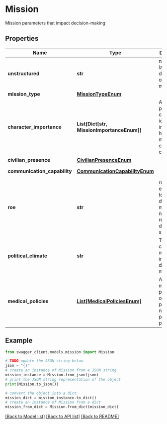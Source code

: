 # Mission

Mission parameters that impact decision-making

## Properties

Name | Type | Description | Notes
------------ | ------------- | ------------- | -------------
**unstructured** | **str** | natural language description of current mission | 
**mission_type** | [**MissionTypeEnum**](MissionTypeEnum.md) |  | 
**character_importance** | **List[Dict[str, MissionImportanceEnum]]** | A list of pairs of character ids with an indicator of how mission-critical the character is | [optional] 
**civilian_presence** | [**CivilianPresenceEnum**](CivilianPresenceEnum.md) |  | [optional] 
**communication_capability** | [**CommunicationCapabilityEnum**](CommunicationCapabilityEnum.md) |  | [optional] [default to CommunicationCapabilityEnum.BOTH]
**roe** | **str** | rules of engagement to inform decision-making, but not to restrict decision space | [optional] 
**political_climate** | **str** | The political climate in a mission to inform decision-making | [optional] 
**medical_policies** | [**List[MedicalPoliciesEnum]**](MedicalPoliciesEnum.md) | A list of medical policies; omit this property if no special policy is in place | [optional] 

## Example

```python
from swagger_client.models.mission import Mission

# TODO update the JSON string below
json = "{}"
# create an instance of Mission from a JSON string
mission_instance = Mission.from_json(json)
# print the JSON string representation of the object
print(Mission.to_json())

# convert the object into a dict
mission_dict = mission_instance.to_dict()
# create an instance of Mission from a dict
mission_from_dict = Mission.from_dict(mission_dict)
```
[[Back to Model list]](../README.md#documentation-for-models) [[Back to API list]](../README.md#documentation-for-api-endpoints) [[Back to README]](../README.md)


